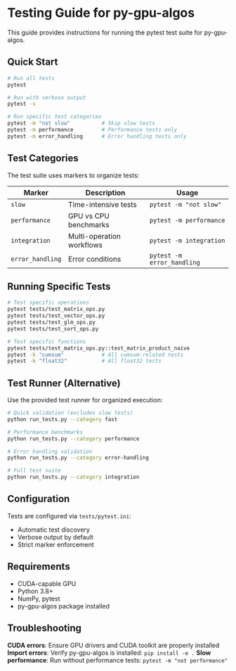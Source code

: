 # Testing Guide for py-gpu-algos

This guide provides instructions for running the pytest test suite for py-gpu-algos.

## Quick Start

```bash
# Run all tests
pytest

# Run with verbose output
pytest -v

# Run specific test categories
pytest -m "not slow"          # Skip slow tests
pytest -m performance         # Performance tests only
pytest -m error_handling      # Error handling tests only
```

## Test Categories

The test suite uses markers to organize tests:

| Marker           | Description               | Usage                      |
|------------------|---------------------------|----------------------------|
| `slow`           | Time-intensive tests      | `pytest -m "not slow"`     |
| `performance`    | GPU vs CPU benchmarks     | `pytest -m performance`    |
| `integration`    | Multi-operation workflows | `pytest -m integration`    |
| `error_handling` | Error conditions          | `pytest -m error_handling` |

## Running Specific Tests

```bash
# Test specific operations
pytest tests/test_matrix_ops.py
pytest tests/test_vector_ops.py
pytest tests/test_glm_ops.py
pytest tests/test_sort_ops.py

# Test specific functions
pytest tests/test_matrix_ops.py::test_matrix_product_naive
pytest -k "cumsum"            # All cumsum-related tests
pytest -k "float32"           # All float32 tests
```

## Test Runner (Alternative)

Use the provided test runner for organized execution:

```bash
# Quick validation (excludes slow tests)
python run_tests.py --category fast

# Performance benchmarks
python run_tests.py --category performance

# Error handling validation
python run_tests.py --category error-handling

# Full test suite
python run_tests.py --category integration
```

## Configuration

Tests are configured via `tests/pytest.ini`:
- Automatic test discovery
- Verbose output by default
- Strict marker enforcement

## Requirements

- CUDA-capable GPU
- Python 3.8+
- NumPy, pytest
- py-gpu-algos package installed

## Troubleshooting

**CUDA errors**: Ensure GPU drivers and CUDA toolkit are properly installed
**Import errors**: Verify py-gpu-algos is installed: `pip install -e .`
**Slow performance**: Run without performance tests: `pytest -m "not performance"`
